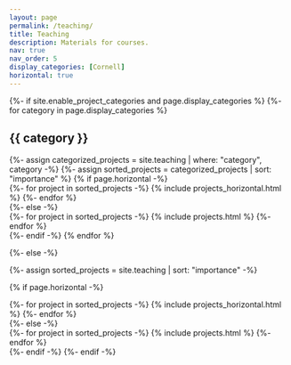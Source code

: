 ```yaml
---
layout: page
permalink: /teaching/
title: Teaching
description: Materials for courses.
nav: true
nav_order: 5
display_categories: [Cornell]
horizontal: true
---
```


<!-- For now, this page is assumed to be a static description of your courses. You can convert it to a collection similar to `_projects/` so that you can have a dedicated page for each course.

Organize your courses by years, topics, or universities, however you like! -->

<!-- pages/teaching.md -->
<div class="projects">
{%- if site.enable_project_categories and page.display_categories %}
  <!-- Display categorized projects -->
  {%- for category in page.display_categories %}
  <h2 class="category">{{ category }}</h2>
  {%- assign categorized_projects = site.teaching | where: "category", category -%}
  {%- assign sorted_projects = categorized_projects | sort: "importance" %}
  <!-- Generate cards for each project -->
  {% if page.horizontal -%}
  <div class="container">
    <div class="row row-cols-2">
    {%- for project in sorted_projects -%}
      {% include projects_horizontal.html %}
    {%- endfor %}
    </div>
  </div>
  {%- else -%}
  <div class="grid">
    {%- for project in sorted_projects -%}
      {% include projects.html %}
    {%- endfor %}
  </div>
  {%- endif -%}
  {% endfor %}

{%- else -%}
<!-- Display projects without categories -->
  {%- assign sorted_projects = site.teaching | sort: "importance" -%}
  <!-- Generate cards for each project -->
  {% if page.horizontal -%}
  <div class="container">
    <div class="row row-cols-2">
    {%- for project in sorted_projects -%}
      {% include projects_horizontal.html %}
    {%- endfor %}
    </div>
  </div>
  {%- else -%}
  <div class="grid">
    {%- for project in sorted_projects -%}
      {% include projects.html %}
    {%- endfor %}
  </div>
  {%- endif -%}
{%- endif -%}
</div>

<br />
<div class="map" style="width: 20%; max-width: 200px; height: auto; overflow: hidden; float: right; margin-left: 10px;">
<!--   <script type="text/javascript" src="//rf.revolvermaps.com/0/0/8.js?i=5nixjxgekyl&amp;m=6&amp;c=ff0000&amp;cr1=ffffff&amp;f=calibri&amp;l=33&amp;s=180" async="async"></script> -->
  <script type="text/javascript" id="clstr_globe" src="//clustrmaps.com/globe.js?d=G6BiUJbJsj716ZG6iuj0XoY54-l51w4VFHIxSpDF7dA"></script>
</div>



